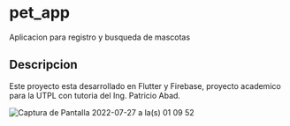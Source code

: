 # pet_app

Aplicacion para registro y busqueda de mascotas 

## Descripcion

Este proyecto esta desarrollado en Flutter y Firebase, proyecto academico para la UTPL con tutoria del Ing. Patricio Abad.


![Captura de Pantalla 2022-07-27 a la(s) 01 09 52](https://user-images.githubusercontent.com/14298535/181174006-06ecdc16-d458-4906-b651-7011a6c82496.png)
